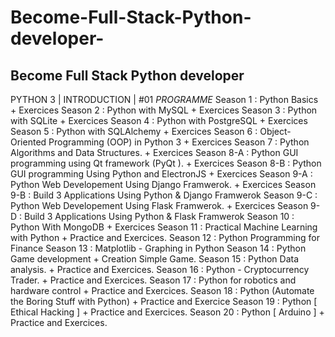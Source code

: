 # Become-Full-Stack-Python-developer-
Become Full Stack Python developer 
---------------------------------
PYTHON 3 | INTRODUCTION | #01
*PROGRAMME*
Season ​1 : Python Basics + Exercices
Season 2 : Python with MySQL + Exercices
Season 3 : Python with SQLite + Exercices
Season 4 : Python with PostgreSQL + Exercices
Season 5 : Python with SQLAlchemy + Exercices
Season 6 : Object-Oriented Programming (OOP) in Python 3 + Exercices
Season 7 : Python Algorithms and Data Structures. + Exercices
Season 8-A : Python GUI programming using Qt framework (PyQt ). + Exercices
Season 8-B : Python GUI programming Using Python and ElectronJS + Exercices
Season 9-A : Python Web Developement Using Django Framwerok. + Exercices
Season 9-B : Build 3 Applications Using Python & Django Framwerok
Season 9-C : Python Web Developement Using Flask Framwerok. + Exercices
Season 9-D : Build 3 Applications Using Python & Flask Framwerok
Season 10 : Python With MongoDB + Exercices
Season 11 : Practical Machine Learning with Python + Practice and Exercices.
Season 12 : Python Programming for Finance
Season 13 : Matplotlib - Graphing in Python
Season 14 : Python Game development + Creation Simple Game.
Season 15 : Python Data analysis. + Practice and Exercices. 
Season 16 : Python - Cryptocurrency Trader. + Practice and Exercices. 
Season 17 : Python for robotics and hardware control + Practice and Exercices.
Season 18 : Python (Automate the Boring Stuff with Python) + Practice and Exercice
Season 19 : Python [ Ethical Hacking ] + Practice and Exercices.
Season 20 : Python [ Arduino ] + Practice and Exercices.
